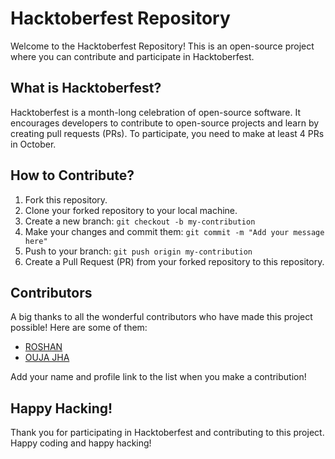 # Hacktoberfest Repository

Welcome to the Hacktoberfest Repository! This is an open-source project where you can contribute and participate in Hacktoberfest. 

## What is Hacktoberfest?

Hacktoberfest is a month-long celebration of open-source software. It encourages developers to contribute to open-source projects and learn by creating pull requests (PRs). To participate, you need to make at least 4 PRs in October.

## How to Contribute?

1. Fork this repository.
2. Clone your forked repository to your local machine.
3. Create a new branch: `git checkout -b my-contribution`
4. Make your changes and commit them: `git commit -m "Add your message here"`
5. Push to your branch: `git push origin my-contribution`
6. Create a Pull Request (PR) from your forked repository to this repository.

## Contributors

A big thanks to all the wonderful contributors who have made this project possible! Here are some of them:

- [ROSHAN ](https://github.com/your-username)
- [OUJA JHA](https://github.com/another-contributor)

Add your name and profile link to the list when you make a contribution!



## Happy Hacking!

Thank you for participating in Hacktoberfest and contributing to this project. Happy coding and happy hacking!

